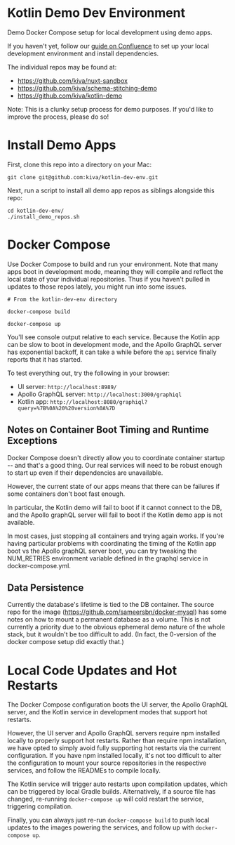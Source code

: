 # Kotlin Demo Dev Environment

Demo Docker Compose setup for local development using demo apps.

If you haven't yet, follow our [guide on Confluence](https://confluence.kiva.org/display/BRAIN/Kotlin+Developer+Setup) to set up 
your local development environment and install dependencies.

The individual repos may be found at:
* https://github.com/kiva/nuxt-sandbox
* https://github.com/kiva/schema-stitching-demo
* https://github.com/kiva/kotlin-demo

Note: This is a clunky setup process for demo purposes. If you'd like to improve the process, please do so!

# Install Demo Apps

First, clone this repo into a directory on your Mac:

```
git clone git@github.com:kiva/kotlin-dev-env.git
```

Next, run a script to install all demo app repos as siblings alongside this repo:

```
cd kotlin-dev-env/
./install_demo_repos.sh
```

# Docker Compose

Use Docker Compose to build and run your environment. Note that many apps boot in development mode, meaning they
will compile and reflect the local state of your individual repositories. Thus if you haven't pulled in updates to those
repos lately, you might run into some issues.

```
# From the kotlin-dev-env directory

docker-compose build

docker-compose up
```

You'll see console output relative to each service. Because the Kotlin app can be slow to boot in development  mode,
and the Apollo GraphQL server has exponential backoff, it can take a while before the `api` service finally reports that
it has started.

To test everything out, try the following in your browser:

- UI server: `http://localhost:8989/`
- Apollo GraphQL server: `http://localhost:3000/graphiql`
- Kotlin app: `http://localhost:8080/graphiql?query=%7B%0A%20%20version%0A%7D`

## Notes on Container Boot Timing and Runtime Exceptions

Docker Compose doesn't directly allow you to coordinate container startup -- and that's a good thing. Our real services
will need to be robust enough to start up even if their dependencies are unavailable.

However, the current state of our apps means that there can be failures if some containers don't boot fast enough.

In particular, the Kotlin demo will fail to boot if it cannot connect to the DB, and the Apollo graphQL server will fail
to boot if the Kotlin demo app is not available.

In most cases, just stopping all containers and trying again works. If you're having particular problems with coordinating
the timing of the Kotlin app boot vs the Apollo graphQL server boot, you can try tweaking the NUM_RETRIES environment variable
defined in the graphql service in docker-compose.yml.

## Data Persistence

Currently the database's lifetime is tied to the DB container. The source repo for the image (https://github.com/sameersbn/docker-mysql)
has some notes on how to mount a permanent database as a volume. This is not currently a priority due to the obvious ephemeral
demo nature of the whole stack, but it wouldn't be too difficult to add. (In fact, the 0-version of the docker compose setup did
exactly that.)

# Local Code Updates and Hot Restarts

The Docker Compose configuration boots the UI server, the Apollo GraphQL server, and the Kotlin service in development
modes that support hot restarts.

However, the UI server and Apollo GraphQL servers require npm installed locally to properly support hot restarts. Rather
than require npm installation, we have opted to simply avoid fully supporting hot restarts via the current
configuration. If you have npm installed locally, it's not too difficult to alter the configuration to mount
your source repositories in the respective services, and follow the READMEs to compile locally.

The Kotlin service will trigger auto restarts upon compilation updates, which can be triggered by local Gradle builds.
Alternatively, if a source file has changed, re-running `docker-compose up` will cold restart the service, triggering
compilation.

Finally, you can always just re-run `docker-compose build` to push local updates to the images powering the services, and
follow up with `docker-compose up`.